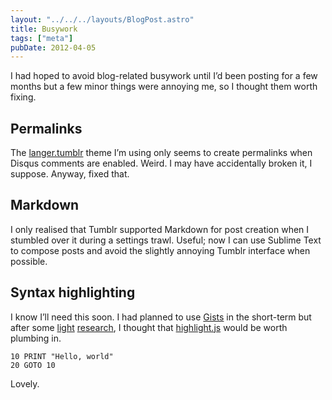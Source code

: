 ```yaml
---
layout: "../../../layouts/BlogPost.astro"
title: Busywork
tags: ["meta"]
pubDate: 2012-04-05
---
```


I had hoped to avoid blog-related busywork until I’d been posting for a few months but a few minor things were annoying me, so I thought them worth fixing.

## Permalinks

The [langer.tumblr](http://www.tumblr.com/theme/325) theme I’m using only seems to create permalinks when Disqus comments are enabled. Weird. I may have accidentally broken it, I suppose. Anyway, fixed that.

## Markdown

I only realised that Tumblr supported Markdown for post creation when I stumbled over it during a settings trawl. Useful; now I can use Sublime Text to compose posts and avoid the slightly annoying Tumblr interface when possible.

## Syntax highlighting

I know I’ll need this soon. I had planned to use [Gists](https://gist.github.com/) in the short-term but after some [light](http://automateeverything.tumblr.com/post/20166142768/better-code-syntax-highlighting-w-highlight-js) [research](http://schneems.com/post/18551760180/give-tumblr-some-code), I thought that [highlight.js](https://github.com/isagalaev/highlight.js) would be worth plumbing in.

```
10 PRINT "Hello, world"
20 GOTO 10
```

Lovely.
